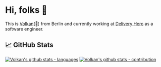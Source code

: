 # Hi, folks 👋

This is [Volkan](https://www.linkedin.com/in/volkantokmak/)(🌋) from Berlin and currently working at [Delivery Hero](https://deliveryhero.com) as a software engineer.

## &#x1f4c8; GitHub Stats

[![Volkan's github stats - languages](https://github-readme-stats.vercel.app/api/top-langs/?username=volkanto)](https://github.com/volkanto)
[![Volkan's github stats - contribution](https://github-readme-stats.vercel.app/api?username=volkanto)](https://github.com/volkanto)

<!--
**volkanto/volkanto** is a ✨ _special_ ✨ repository because its `README.md` (this file) appears on your GitHub profile.

Here are some ideas to get you started:

- 🔭 I’m currently working on ...
- 🌱 I’m currently learning ...
- 👯 I’m looking to collaborate on ...
- 🤔 I’m looking for help with ...
- 💬 Ask me about ...
- 📫 How to reach me: ...
- 😄 Pronouns: ...
- ⚡ Fun fact: ...
-->
